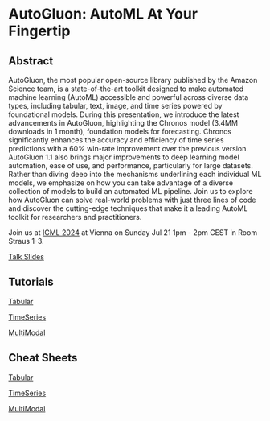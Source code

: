 # AutoGluon: AutoML At Your Fingertip

## Abstract

AutoGluon, the most popular open-source library published by the Amazon Science team, is a state-of-the-art toolkit designed to make automated machine learning (AutoML) accessible and powerful across diverse data types, including tabular, text, image, and time series powered by foundational models. During this presentation, we introduce the latest advancements in AutoGluon, highlighting the Chronos model (3.4MM downloads in 1 month), foundation models for forecasting. Chronos significantly enhances the accuracy and efficiency of time series predictions with a 60% win-rate improvement over the previous version. AutoGluon 1.1 also brings major improvements to deep learning model automation, ease of use, and performance, particularly for large datasets. Rather than diving deep into the mechanisms underlining each individual ML models, we emphasize on how you can take advantage of a diverse collection of models to build an automated ML pipeline. Join us to explore how AutoGluon can solve real-world problems with just three lines of code and discover the cutting-edge techniques that make it a leading AutoML toolkit for researchers and practitioners.

Join us at [ICML 2024](https://icml.cc/) at Vienna on Sunday Jul 21 1pm - 2pm CEST in Room Straus 1-3.

[Talk Slides](https://docs.google.com/presentation/d/1qKTcqlYfJoHkpcbMHW8RSxFjtCB3Rwa2QqMLERflJRQ/edit#slide=id.p1)


## Tutorials

[Tabular](https://auto.gluon.ai/stable/tutorials/tabular/index.html) 

[TimeSeries](https://auto.gluon.ai/stable/tutorials/timeseries/index.html)

[MultiModal](https://auto.gluon.ai/stable/tutorials/multimodal/index.html)


## Cheat Sheets

[Tabular](https://nbviewer.org/github/Innixma/autogluon-doc-utils/blob/main/docs/cheatsheets/stable/autogluon-cheat-sheet.pdf) 

[TimeSeries](https://raw.githubusercontent.com/Innixma/autogluon-doc-utils/main/docs/cheatsheets/stable/timeseries/autogluon-cheat-sheet-ts.jpeg)

[MultiModal](https://automl-mm-bench.s3-accelerate.amazonaws.com/cheatsheet/stable/automm.jpeg)
